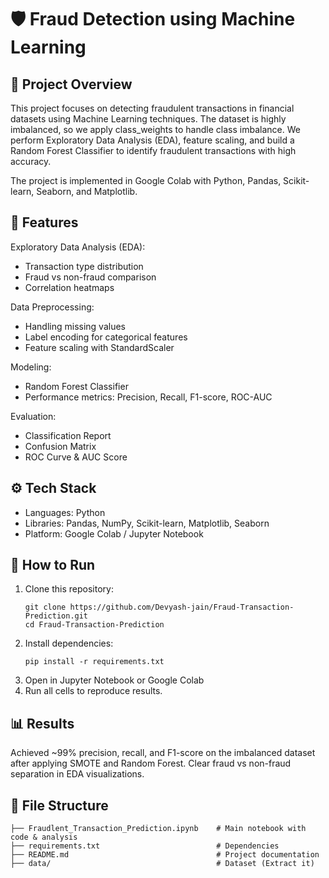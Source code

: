 # 🛡️ Fraud Detection using Machine Learning
## 📌 Project Overview
This project focuses on detecting fraudulent transactions in financial datasets using Machine Learning techniques.
The dataset is highly imbalanced, so we apply class_weights to handle class imbalance.
We perform Exploratory Data Analysis (EDA), feature scaling, and build a Random Forest Classifier to identify fraudulent transactions with high accuracy.

The project is implemented in Google Colab with Python, Pandas, Scikit-learn, Seaborn, and Matplotlib.

## 🔑 Features

Exploratory Data Analysis (EDA):
* Transaction type distribution
* Fraud vs non-fraud comparison
* Correlation heatmaps

Data Preprocessing:
* Handling missing values
* Label encoding for categorical features
* Feature scaling with StandardScaler

Modeling:
* Random Forest Classifier
* Performance metrics: Precision, Recall, F1-score, ROC-AUC

Evaluation:
* Classification Report
* Confusion Matrix
* ROC Curve & AUC Score

## ⚙️ Tech Stack
* Languages: Python
* Libraries: Pandas, NumPy, Scikit-learn, Matplotlib, Seaborn
* Platform: Google Colab / Jupyter Notebook

## 🚀 How to Run
1. Clone this repository:
   ```
   git clone https://github.com/Devyash-jain/Fraud-Transaction-Prediction.git
   cd Fraud-Transaction-Prediction
   ```
2. Install dependencies:
   ```
   pip install -r requirements.txt
   ```
3. Open in Jupyter Notebook or Google Colab
4. Run all cells to reproduce results.

## 📊 Results
Achieved ~99% precision, recall, and F1-score on the imbalanced dataset after applying SMOTE and Random Forest.
Clear fraud vs non-fraud separation in EDA visualizations.

## 📄 File Structure
```
├── Fraudlent_Transaction_Prediction.ipynb    # Main notebook with code & analysis
├── requirements.txt                          # Dependencies
├── README.md                                 # Project documentation
├── data/                                     # Dataset (Extract it)
```

